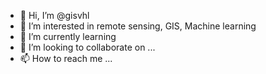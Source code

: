 - 👋 Hi, I’m @gisvhl
- 👀 I’m interested in remote sensing, GIS, Machine learning
- 🌱 I’m currently learning 
- 💞️ I’m looking to collaborate on ...
- 📫 How to reach me ...

<!---
gisvhl/gisvhl is a ✨ special ✨ repository because its `README.md` (this file) appears on your GitHub profile.
You can click the Preview link to take a look at your changes.
--->
